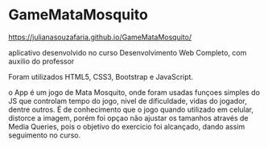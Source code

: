 # GameMataMosquito
https://julianasouzafaria.github.io/GameMataMosquito/

aplicativo desenvolvido no curso Desenvolvimento Web Completo, com auxilio do professor

Foram utilizados HTML5, CSS3, Bootstrap e JavaScript.

o App é um jogo de Mata Mosquito, onde foram usadas funçoes simples do JS que controlam tempo do jogo, nivel de dificuldade, vidas do jogador, dentre outros.
É de conhecimento que o jogo quando utilizado em celular, distorce a imagem, porém foi opçao não ajustar os tamanhos através de Media Queries, pois o objetivo
do exercicio foi alcançado, dando assim seguimento no curso.
